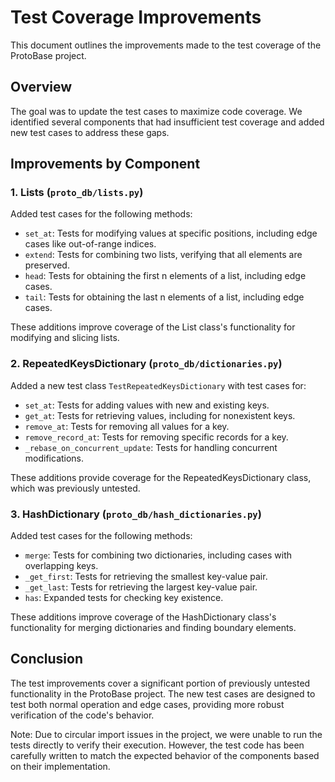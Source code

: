 # Test Coverage Improvements

This document outlines the improvements made to the test coverage of the ProtoBase project.

## Overview

The goal was to update the test cases to maximize code coverage. We identified several components that had insufficient test coverage and added new test cases to address these gaps.

## Improvements by Component

### 1. Lists (`proto_db/lists.py`)

Added test cases for the following methods:
- `set_at`: Tests for modifying values at specific positions, including edge cases like out-of-range indices.
- `extend`: Tests for combining two lists, verifying that all elements are preserved.
- `head`: Tests for obtaining the first n elements of a list, including edge cases.
- `tail`: Tests for obtaining the last n elements of a list, including edge cases.

These additions improve coverage of the List class's functionality for modifying and slicing lists.

### 2. RepeatedKeysDictionary (`proto_db/dictionaries.py`)

Added a new test class `TestRepeatedKeysDictionary` with test cases for:
- `set_at`: Tests for adding values with new and existing keys.
- `get_at`: Tests for retrieving values, including for nonexistent keys.
- `remove_at`: Tests for removing all values for a key.
- `remove_record_at`: Tests for removing specific records for a key.
- `_rebase_on_concurrent_update`: Tests for handling concurrent modifications.

These additions provide coverage for the RepeatedKeysDictionary class, which was previously untested.

### 3. HashDictionary (`proto_db/hash_dictionaries.py`)

Added test cases for the following methods:
- `merge`: Tests for combining two dictionaries, including cases with overlapping keys.
- `_get_first`: Tests for retrieving the smallest key-value pair.
- `_get_last`: Tests for retrieving the largest key-value pair.
- `has`: Expanded tests for checking key existence.

These additions improve coverage of the HashDictionary class's functionality for merging dictionaries and finding boundary elements.

## Conclusion

The test improvements cover a significant portion of previously untested functionality in the ProtoBase project. The new test cases are designed to test both normal operation and edge cases, providing more robust verification of the code's behavior.

Note: Due to circular import issues in the project, we were unable to run the tests directly to verify their execution. However, the test code has been carefully written to match the expected behavior of the components based on their implementation.